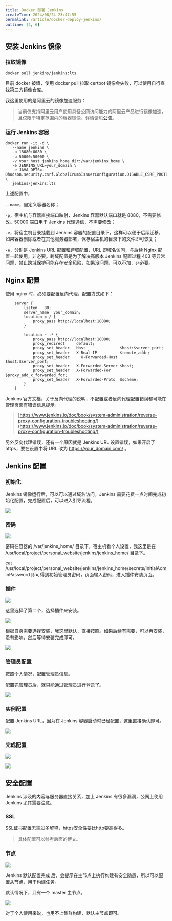 ```yaml
---
title: Docker 部署 Jenkins
createTime: 2024/08/24 23:47:55
permalink: /article/docker-deploy-jenkins/
outline: [2, 6]
---
```

## 安装 Jenkins 镜像
### 拉取镜像
```shell
docker pull jenkins/jenkins:lts
```

目前 docker 被墙，使用 docker pull 拉取 certbot 镜像会失败，可以使用自行查找第三方镜像仓库。

我这里使用的是阿里云的镜像加速服务：

> 当前仅支持阿里云用户使用具备公网访问能力的阿里云产品进行镜像加速，且仅限于特定范围内的容器镜像。详情请见[公告](https://help.aliyun.com/zh/acr/product-overview/product-change-acr-mirror-accelerator-function-adjustment-announcement)。
>

### 运行 Jenkins 容器
```shell
docker run -it -d \
   --name jenkins \
   -p 18080:8080 \
   -p 50000:50000 \
   -v your_host_jenkins_home_dir:/var/jenkins_home \
   -e JENKINS_URL=your_domain \
   -e JAVA_OPTS=-Dhudson.security.csrf.GlobalCrumbIssuerConfiguration.DISABLE_CSRF_PROTECTION=true \
   jenkins/jenkins:lts
```

上述配置中，

`--name`，自定义容器名称；

`-p`，宿主机与容器直接端口映射，Jenkins 容器默认端口就是 8080，不需要修改。50000 端口用于 Jenkins 代理通信，不需要修改；

`-v`，将宿主机目录挂载到 Jenkins 容器的配置目录下，这样可以便于后续迁移，如果容器删除或者在其他服务器部署，保存宿主机的目录下的文件即可恢复；

`-e`，分别是 Jenkins URL 配置和跨域配置，URL 即域名访问，与后续 Nginx 配置一起使用，非必要。跨域配置是为了解决高版本 Jenkins 配置过程 403 等异常问题，禁止跨域保护可能存在安全风险，如果没问题，可以不加，非必要。

## Nginx 配置
使用 nginx 时，必须要配置反向代理，配置方式如下：

```shell
    server {
        listen   80;
        server_name  your_domain;
        location = / {
            proxy_pass http://localhost:18080;
        }
        
        location ~ .* {
            proxy_pass http://localhost:18080;
            proxy_redirect     default;
            proxy_set_header   Host               $host:$server_port;
            proxy_set_header   X-Real-IP          $remote_addr;
            proxy_set_header 	 X-Forwarded-Host   $host:$server_port;
            proxy_set_header   X-Forwarded-Server $host;
            proxy_set_header   X-Forwarded-For    $proxy_add_x_forwarded_for;
            proxy_set_header   X-Forwarded-Proto  $scheme;
        }
    }
```

Jenkins 官方文档，关于反向代理的说明，不配置或者反向代理配置错误都可能在管理页面有错误信息提示。

> [https://www.jenkins.io/doc/book/system-administration/reverse-proxy-configuration-troubleshooting/](https://www.jenkins.io/doc/book/system-administration/reverse-proxy-configuration-troubleshooting/)
>

另外反向代理错误，还有一个原因就是 Jenkins URL 设置错误，如果开启了 https，要在设置中将 URL 改为 https://your_domain.com/ 。

## Jenkins 配置
### 初始化
Jenkins 镜像运行后，可以可以通过域名访问。Jenkins 需要花费一点时间完成初始化配置，完成配置后，可以进入引导流程。

![](../.vuepress/public/images/6bbf845154b69ec1ff0f596d69086023.png)

### 密码
![](../.vuepress/public/images/7ace3b4d6b1a414b0374d2691f952bec.png)

密码在容器的 /var/jenkins_home/ 目录下，宿主机看个人设置，我这里是在 /usr/local/project/personal_website/jenkins/jenkins_home/ 目录下。

cat /usr/local/project/personal_website/jenkins/jenkins_home/secrets/initialAdminPassword 即可得到初始管理员密码，页面输入密码，进入插件安装页面。

### 插件
![](../.vuepress/public/images/a561f64befbb5e67255e67724f269bf0.png)

这里选择了第二个，选择插件来安装。

![](../.vuepress/public/images/e85b5a8ac7bf96ed6e8eb6634dd0a740.png)

根据自身需要选择安装，我这里默认，直接按照。如果后续有需要，可以再安装，没有影响，然后等待安装完成即可。

![](../.vuepress/public/images/63738282c644898dce1d973d34949263.png)

### 管理员配置
按照个人情况，配置管理员信息。

配置完管理员后，就只能通过管理员进行登录了。

![](../.vuepress/public/images/0264fab4de18974c56b2c70246315412.png)

### 实例配置
配置 Jenkins URL，因为在 Jenkins 容器启动时已经配置，这里直接确认即可。

![](../.vuepress/public/images/f8f28df155cd8884fab066bfd288436c.png)

### 完成配置
![](../.vuepress/public/images/de3720e2e2b3fe45c2c3152b1f60e9a9.png)



![](../.vuepress/public/images/47845e8abfc699f18068cf627ed5d660.png)

## 安全配置
Jenkins 涉及的内容与服务器直接关系，加上 Jenkins 有很多漏洞，公网上使用 Jenkins 尤其需要注意。

### SSL
SSL证书配置无需过多解释，https安全性要比http要高得多。

> 具体配置可以参考后面的博文。
>

### 节点
![](../.vuepress/public/images/26812286bb1cb6032a2256e6b6fb1e7c.png)

Jenkins 默认配置完成 后，会提示在主节点上执行构建有安全隐患，所以可以配置从节点，用于构建任务。

默认情况下，只有一个 master 主节点。

![](../.vuepress/public/images/bbb1c4edea11c9e9dd009aed993e0955.png)

对于个人使用来说，也用不上集群构建，默认主节点即可。

